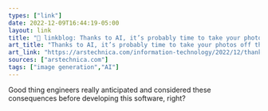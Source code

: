 ```yaml
---
types: ["link"]
date: 2022-12-09T16:44:19-05:00
layout: link
title: "🔗 linkblog: Thanks to AI, it’s probably time to take your photos off the Internet | Ars Technica'"
art_title: "Thanks to AI, it’s probably time to take your photos off the Internet | Ars Technica"
art_link: "https://arstechnica.com/information-technology/2022/12/thanks-to-ai-its-probably-time-to-take-your-photos-off-the-internet/"
sources: ["arstechnica.com"]
tags: ["image generation","AI"]
---
```

Good thing engineers really anticipated and considered these consequences before developing this software, right?  
 
